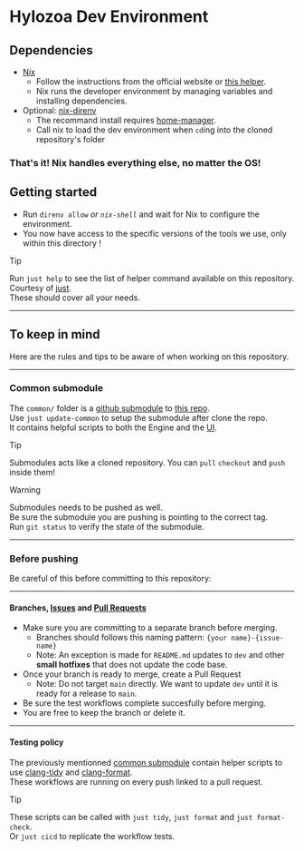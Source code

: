 # Hylozoa Dev Environment

## Dependencies 
- [Nix](https://nixos.org/download/)
  - Follow the instructions from the official website or [this helper](https://docs.determinate.systems/).
  - Nix runs the developer environment by managing variables and installing dependencies.
- Optional: [nix-direnv](https://github.com/nix-community/nix-direnv)
  - The recommand install requires [home-manager](https://nix-community.github.io/home-manager/index.xhtml#ch-installation).
  - Call nix to load the dev environment when `cd`ing into the cloned repository's folder
  
### That's it! Nix handles everything else, no matter the OS!  

## Getting started
- Run `direnv allow` _or `nix-shell`_ and wait for Nix to configure the environment.
- You now have access to the specific versions of the tools we use, only within this directory !

> [!TIP]
> Run `just help` to see the list of helper command available on this repository. Courtesy of [just](https://github.com/casey/just).  
> These should cover all your needs.
-----
## To keep in mind
Here are the rules and tips to be aware of when working on this repository.  

-----
### Common submodule
The `common/` folder is a [github submodule](https://gist.github.com/gitaarik/8735255) to [this repo](https://github.com/Julian52575/Hylozoa-Engine-Common).  
Use `just update-common` to setup the submodule after clone the repo.  
It contains helpful scripts to both the Engine and the [UI](https://github.com/Julian52575/Hylozoa-Engine-Ui).  

> [!TIP]
> Submodules acts like a cloned repository. You can `pull` `checkout` and `push` inside them!

> [!WARNING]
> Submodules needs to be pushed as well.  
> Be sure the submodule you are pushing is pointing to the correct tag.  
> Run `git status` to verify the state of the submodule.
-----
### Before pushing
Be careful of this before committing to this repository:

-----
#### Branches, [Issues](https://github.com/Julian52575/Hylozoa-Engine-Engine/issues) and [Pull Requests](https://github.com/Julian52575/Hylozoa-Engine-Engine/pulls)
- Make sure you are committing to a separate branch before merging.
  - Branches should follows this naming pattern: `{your name}-{issue-name}`
  - Note: An exception is made for `README.md` updates to `dev` and other **small hotfixes** that does not update the code base.
- Once your branch is ready to merge, create a Pull Request
  - Note: Do not target `main` directly. We want to update `dev` until it is ready for a release to `main`.
- Be sure the test workflows complete succesfully before merging.
- You are free to keep the branch or delete it.
-----
#### Testing policy

The previously mentionned [common submodule](#Common-submodule) contain helper scripts to use [clang-tidy](https://clang.llvm.org/extra/clang-tidy/) and [clang-format](https://clang.llvm.org/docs/ClangFormat.html).  
These workflows are running on every push linked to a pull request.  

> [!TIP]
> These scripts can be called with `just tidy`, `just format` and `just format-check`.  
> Or `just cicd` to replicate the workflow tests.  



